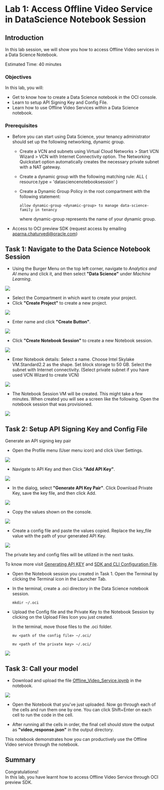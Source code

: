 # Lab 1: Access Offline Video Service in DataScience Notebook Session
## Introduction

In this lab session, we will show you how to access Offline Video services in a Data Science Notebook.

Estimated Time: 40 minutes


### Objectives

In this lab, you will:

* Get to know how to create a Data Science notebook in the OCI console.
* Learn to setup API Signing Key and Config File.
* Learn how to use Offline Video Services within a Data Science notebook.

### Prerequisites

* Before you can start using Data Science, your tenancy administrator should set up the following networking, dynamic group.
  * Create a VCN and subnets using Virtual Cloud Networks > Start VCN Wizard > VCN with Internet Connectivity option. The Networking Quickstart option automatically creates the necessary private subnet with a NAT gateway.
  * Create a dynamic group with the following matching rule: ALL { resource.type = 'datasciencenotebooksession' }
  * Create a Dynamic Group Policy in the root compartment with the following statement:
    ```
    allow dynamic-group <dynamic-group> to manage data-science-family in tenancy
    ```

    where dynamic-group represents the name of your dynamic group.

* Access to OCI preview SDK (request access by emailing aparna.chaturvedi@oracle.com)

## Task 1: Navigate to the Data Science Notebook Session

* Using the Burger Menu on the top left corner, navigate to _Analytics and AI menu_ and click it, and then select **"Data Science"** under _Machine Learning_. 

![](./images/notebook1.png)

* Select the Compartment in which want to create your project. 
* Click **"Create Project"** to create a new project. 

![](./images/notebook2.png)

* Enter name and click **"Create Button"**.

![](./images/notebook3.png)

* Click **"Create Notebook Session"** to create a new Notebook session. 

![](./images/notebook4.png)

* Enter Notebook details: Select a name. Choose Intel Skylake VM.Standard2.2 as the shape. Set block storage to 50 GB. Select the subnet with Internet connectivity. (Select private subnet if you have used VCN Wizard to create VCN)

![](./images/notebook5.png)

* The Notebook Session VM will be created. This might take a few minutes. When created you will see a screen like the following. Open the notebook session that was provisioned.

![](./images/notebook6.png)

## Task 2: Setup API Signing Key and Config File

Generate an API signing key pair

* Open the Profile menu (User menu icon) and click User Settings.

![](./images/api1.png)

* Navigate to API Key and then Click **"Add API Key"**.

![](./images/api2.png)

* In the dialog, select **"Generate API Key Pair"**. Click Download Private Key, save the key file, and then click Add.

![](./images/api3.png)

* Copy the values shown on the console.

![](./images/api4.png)

* Create a config file and paste the values copied. Replace the key_file value with the path of your generated API Key.

![](./images/api5.png)

  The private key and config files will be utilized in the next tasks.

  To know more visit [Generating API KEY](https://docs.oracle.com/en-us/iaas/Content/API/Concepts/apisigningkey.htm) and [SDK and CLI Configuration File](https://docs.oracle.com/en-us/iaas/Content/API/Concepts/sdkconfig.htm#SDK_and_CLI_Configuration_File).

* Open the Notebook session you created in Task 1. Open the Terminal by clicking the Terminal icon in the Launcher Tab.
* In the terminal, create a .oci directory in the Data Science notebook session.
  ```
  mkdir ~/.oci
  ```

* Upload the Config file and the Private Key to the Notebook Session by clicking on the Upload Files Icon you just created.

  In the terminal, move those files to the .oci folder.
  ```
  mv <path of the config file> ~/.oci/
  ```
  ```
  mv <path of the private key> ~/.oci/
  ```

![](./images/api6.png)


## Task 3: Call your model

* Download and upload the file [Offline_Video_Service.ipynb](./notebooks/Offline_Video_Service.ipynb) in the notebook.

![](./images/sdk.png)

* Open the Notebook that you've just uploaded. Now go through each of the cells and run them one by one. You can click Shift+Enter on each cell to run the code in the cell.

* After running all the cells in order, the final cell should store the output as **"video_response.json"** in the output directory.

This notebook demonstrates how you can productively use the Offline Video service through the notebook.

## **Summary**

Congratulations! </br>
In this lab, you have learnt how to access Offline Video Service through OCI preview SDK.


